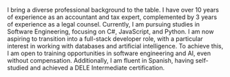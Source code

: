 I bring a diverse professional background to the table. 
I have over 10 years of experience as an accountant and tax expert, complemented by 3 years of experience as a legal counsel. 
Currently, I am pursuing studies in Software Engineering, focusing on C#, JavaScript, and Python.
I am now aspiring to transition into a full-stack developer role, 
with a particular interest in working with databases and artificial intelligence. 
To achieve this, I am open to training opportunities in software engineering and AI, even without compensation.
Additionally, I am fluent in Spanish, having self-studied and achieved a DELE Intermediate certification.
